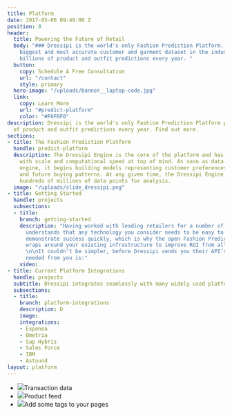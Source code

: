 ```yaml
---
title: Platform
date: 2017-05-06 09:49:00 Z
position: 8
header:
  title: Powering the Future of Retail
  body: "### Dressipi is the world's only Fashion Prediction Platform. Based on the
    biggest and most accurate customer and garment dataset in the industry, we power
    billions of product and outfit predictions every year. "
  button:
    copy: Schedule A Free Consultation
    url: "/contact"
    style: primary
  hero-image: "/uploads/banner__laptop-code.jpg"
  link:
    copy: Learn More
    url: "#predict-platform"
    color: "#F0F0F0"
description: Dressipi is the world's only Fashion Prediction Platform powering billions
  of product and outfit predictions every year. Find out more.
sections:
- title: The Fashion Prediction Platform
  handle: predict-platform
  description: The Dressipi Engine is the core of the platform and has been built
    with scale and computational speed at top of mind. As soon as data enters the
    engine, it begins building models representing customer preferences, behaviour,
    and future buying patterns. At any given time, the Dressipi Engine can process
    hundreds of millions of data points for analysis.
  image: "/uploads/slide_dressipi.png"
- title: Getting Started
  handle: projects
  subsections:
  - title: 
    branch: getting-started
    description: "Having worked with leading retailers for a number of years, Dressipi
      understands that any technology you consider needs to be easy to implement and
      demonstrate success quickly, which is why the open Fashion Prediction Platform
      wraps around your existing infrastructure to improve ROI from all platforms.
      \n\nIt couldn’t be simpler, before Dressipi sends you their API’s, all that’s
      needed from you is:"
    video: 
- title: Current Platform Integrations
  handle: projects
  subtitle: Dressipi integrates seamlessly with many widely used platforms.
  subsections:
  - title: 
    branch: platform-integrations
    description: D
    image: 
    integrations:
    - Exponea
    - Ometria
    - Sap Hybris
    - Sales Force
    - IBM
    - Astound
layout: platform
---
```


<div class="ul-div"><ul><li><img class="pink-tick" src="/uploads/pink-tick.png">Transaction data</li><li> <img class="pink-tick" src="/uploads/pink-tick.png">Product feed</li><li> <img class="pink-tick" src="/uploads/pink-tick.png">Add some tags to your pages</li></ul></div>
